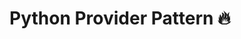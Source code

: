 # Python Provider Pattern :fire:

<!-- This project explores the Provider Pattern in Go, leveraging its built-in support for implicit interfaces and modular package structures. By segregating the logic of external APIs, such as placeholders, into the `provider package` and internal application logic into the `service package`, the application achieves a cleaner separation of concerns.

#### Benefits of Separation

Separating the provider and service functionalities offers the following advantages:

Decoupling: The service package remains agnostic to how data is retrieved, focusing solely on the expected data structure provided by the provider.

Flexibility: Adapting to changes in external providers becomes straightforward, as adjustments are confined to the provider package, ensuring minimal impact on the service.

#### Implementation Details

Provider Package: Contains the logic for interfacing with external APIs or data sources, adhering to the predefined interface expected by the service.

Service Package: Houses the core application logic, including business rules, and relies on the defined interface to interact with the provider seamlessly.

# How to Run App

#### With Go

-   Create .env file in src/cmd/main directory
-   go mod download
-   go run main.go inside src/cmd/main directory

#### Or Docker

-   Install [ Docker Engine ](https://docs.docker.com/engine/install/) :fire:
-   In `root` execute the following...
-   Build image `docker-compose build`
-   Run container `docker-compose up -d`
-   Go to the app [ App ](http://127.0.0.1:3005/json-placeholders)

# How to test it? - Using Testing pkg 🧪

-   Set APP_ENV variable, in the root execute `export APP_ENV=.env.test`
-   Execute `go test ./...`

#### use test coverage (indicates the proportion of your code that is covered by tests)

-   Execute `go test -coverprofile=coverage.out ./...`
-   Execute `go tool cover -html=coverage.out -o coverage.html`
-   Load the coverage.html in the browser

### Start reading code, interpreting functionalities and programming :smile: -->
